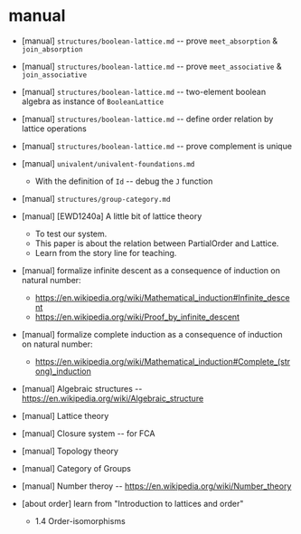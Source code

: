 # manual

- [manual] `structures/boolean-lattice.md` -- prove `meet_absorption` & `join_absorption`
- [manual] `structures/boolean-lattice.md` -- prove `meet_associative` & `join_associative`

- [manual] `structures/boolean-lattice.md` -- two-element boolean algebra as instance of `BooleanLattice`
- [manual] `structures/boolean-lattice.md` -- define order relation by lattice operations
- [manual] `structures/boolean-lattice.md` -- prove complement is unique

- [manual] `univalent/univalent-foundations.md`

  - With the definition of `Id` -- debug the `J` function

- [manual] `structures/group-category.md`

- [manual] [EWD1240a] A little bit of lattice theory

  - To test our system.
  - This paper is about the relation between PartialOrder and Lattice.
  - Learn from the story line for teaching.

- [manual] formalize infinite descent as a consequence of induction on natural number:

  - https://en.wikipedia.org/wiki/Mathematical_induction#Infinite_descent
  - https://en.wikipedia.org/wiki/Proof_by_infinite_descent

- [manual] formalize complete induction as a consequence of induction on natural number:

  - https://en.wikipedia.org/wiki/Mathematical_induction#Complete_(strong)_induction

- [manual] Algebraic structures -- https://en.wikipedia.org/wiki/Algebraic_structure
- [manual] Lattice theory
- [manual] Closure system -- for FCA
- [manual] Topology theory
- [manual] Category of Groups
- [manual] Number theroy -- https://en.wikipedia.org/wiki/Number_theory

- [about order] learn from "Introduction to lattices and order"

  - 1.4 Order-isomorphisms

